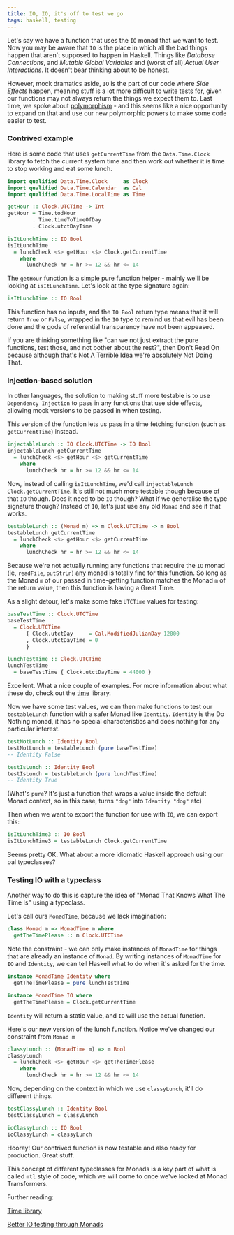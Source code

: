 ```yaml
---
title: IO, IO, it's off to test we go
tags: haskell, testing
---
```


Let's say we have a function that uses the `IO` monad that we want to test. Now you may be aware that `IO` is the place in which all the bad things happen that aren't supposed to happen in Haskell. Things like *Database Connections*, and *Mutable Global Variables* and (worst of all) *Actual User Interactions*. It doesn't bear thinking about to be honest.

However, mock dramatics aside, `IO` is the part of our code where *Side Effects* happen, meaning stuff is a lot more difficult to write tests for, given our functions may not always return the things we expect them to. Last time, we spoke about [polymorphism](/posts/2019-01-21-polymorphism.markdown) - and this seems like a nice opportunity to expand on that and use our new polymorphic powers to make some code easier to test.

### Contrived example

Here is some code that uses `getCurrentTime` from the `Data.Time.Clock` library to fetch the current system time and then work out whether it is time to stop working and eat some lunch.

```haskell
import qualified Data.Time.Clock     as Clock
import qualified Data.Time.Calendar  as Cal
import qualified Data.Time.LocalTime as Time

getHour :: Clock.UTCTime -> Int
getHour = Time.todHour
        . Time.timeToTimeOfDay
        . Clock.utctDayTime

isItLunchTime :: IO Bool
isItLunchTime
  = lunchCheck <$> getHour <$> Clock.getCurrentTime
    where
      lunchCheck hr = hr >= 12 && hr <= 14
```

The `getHour` function is a simple pure function helper - mainly we'll be looking at `isItLunchTime`. Let's look at the type signature again:

```haskell
isItLunchTime :: IO Bool
```

This function has no inputs, and the `IO Bool` return type means that it will return `True` or `False`, wrapped in the `IO` type to remind us that evil has been done and the gods of referential transparency have not been appeased.

If you are thinking something like "can we not just extract the pure functions, test those, and not bother about the rest?", then Don't Read On because although that's Not A Terrible Idea we're absolutely Not Doing That.

### Injection-based solution

In other languages, the solution to making stuff more testable is to use `Dependency Injection` to pass in any functions that use side effects, allowing mock versions to be passed in when testing.

This version of the function lets us pass in a time fetching function (such as `getCurrentTime`) instead.

```haskell
injectableLunch :: IO Clock.UTCTime -> IO Bool
injectableLunch getCurrentTime
  = lunchCheck <$> getHour <$> getCurrentTime
    where
      lunchCheck hr = hr >= 12 && hr <= 14
```

Now, instead of calling `isItLunchTime`, we'd call `injectableLunch Clock.getCurrentTime`. It's still not much more testable though because of that `IO` though. Does it need to be `IO` though? What if we generalise the type signature though? Instead of `IO`, let's just use any old `Monad` and see if that works.

```haskell
testableLunch :: (Monad m) => m Clock.UTCTime -> m Bool
testableLunch getCurrentTime
  = lunchCheck <$> getHour <$> getCurrentTime
    where
      lunchCheck hr = hr >= 12 && hr <= 14
```

Because we're not actually running any functions that require the `IO` monad (ie, `readFile`, `putStrLn`) any monad is totally fine for this function. So long as the Monad `m` of our passed in time-getting function matches the Monad `m` of the return value, then this function is having a Great Time.

As a slight detour, let's make some fake `UTCTime` values for testing:

```haskell
baseTestTime :: Clock.UTCTime
baseTestTime
  = Clock.UTCTime
      { Clock.utctDay     = Cal.ModifiedJulianDay 12000
      , Clock.utctDayTime = 0
      }

lunchTestTime :: Clock.UTCTime
lunchTestTime
  = baseTestTime { Clock.utctDayTime = 44000 }
```

Excellent. What a nice couple of examples. For more information about what these do, check out the [time](http://hackage.haskell.org/package/time-1.9.2) library.

Now we have some test values, we can then make functions to test our `testableLunch` function with a safer Monad like `Identity`. `Identity` is the Do Nothing monad, it has no special characteristics and does nothing for any particular interest.

```haskell
testNotLunch :: Identity Bool
testNotLunch = testableLunch (pure baseTestTime)
-- Identity False
```

```haskell
testIsLunch :: Identity Bool
testIsLunch = testableLunch (pure lunchTestTime)
-- Identity True
```

(What's `pure`? It's just a function that wraps a value inside the default Monad context, so in this case, turns `"dog"` into `Identity "dog"` etc)

Then when we want to export the function for use with `IO`, we can export this:

```haskell
isItLunchTime3 :: IO Bool
isItLunchTime3 = testableLunch Clock.getCurrentTime
```

Seems pretty OK. What about a more idiomatic Haskell approach using our pal typeclasses?

### Testing IO with a typeclass

Another way to do this is capture the idea of "Monad That Knows What The Time Is" using a typeclass.

Let's call ours `MonadTime`, because we lack imagination:

```haskell
class Monad m => MonadTime m where
  getTheTimePlease :: m Clock.UTCTime
```

Note the constraint - we can only make instances of `MonadTime` for things that are already an instance of `Monad`. By writing instances of `MonadTime` for `IO` and `Identity`, we can tell Haskell what to do when it's asked for the time.

```haskell
instance MonadTime Identity where
  getTheTimePlease = pure lunchTestTime

instance MonadTime IO where
  getTheTimePlease = Clock.getCurrentTime
```

`Identity` will return a static value, and `IO` will use the actual function.

Here's our new version of the lunch function. Notice we've changed our constraint from `Monad m`

```haskell
classyLunch :: (MonadTime m) => m Bool
classyLunch
  = lunchCheck <$> getHour <$> getTheTimePlease
    where
      lunchCheck hr = hr >= 12 && hr <= 14
```

Now, depending on the context in which we use `classyLunch`, it'll do different things.

```haskell
testClassyLunch :: Identity Bool
testClassyLunch = classyLunch

ioClassyLunch :: IO Bool
ioClassyLunch = classyLunch
```

Hooray! Our contrived function is now testable and also ready for production. Great stuff.

This concept of different typeclasses for Monads is a key part of what is called `mtl` style of code, which we will come to once we've looked at Monad Transformers.

Further reading:

[Time library](http://hackage.haskell.org/package/time-1.9.2)

[Better IO testing through Monads](https://commentedcode.org/blog/2017/08/21/better-io-testing-through-monads/)
